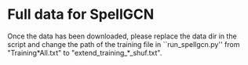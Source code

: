 # Full data for SpellGCN


Once the data has been downloaded, please replace the data dir in the script and change the path of the training file in ``run_spellgcn.py'' from "Training\*All.txt" to "extend\_training\_\*\_shuf.txt".

